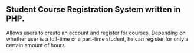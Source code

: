 ## Student Course Registration System written in PHP.

Allows users to create an account and register for courses.
Depending on whether user is a full-time or a part-time student, 
he can register for only a certain amount of hours.
